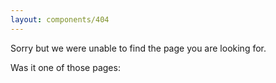 ```yaml
---
layout: components/404
---
```


Sorry but we were unable to find the page you are looking for.

Was it one of those pages:
